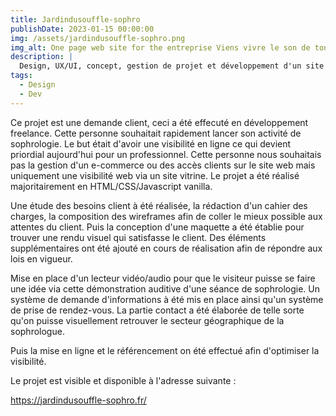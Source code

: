```yaml
---
title: Jardindusouffle-sophro
publishDate: 2023-01-15 00:00:00
img: /assets/jardindusouffle-sophro.png
img_alt: One page web site for the entreprise Viens vivre le son de ton souffle
description: |
  Design, UX/UI, concept, gestion de projet et développement d'un site web responsive et one page pour la société ViensVivreLeSondeTonSouffle.
tags:
  - Design
  - Dev
---
```


Ce projet est une demande client, ceci a été effecuté en développement freelance. Cette personne souhaitait rapidement lancer son activité de sophrologie.
Le but était d'avoir une visibilité en ligne ce qui devient priordial aujourd'hui pour un professionnel.
Cette personne nous souhaitais pas la gestion d'un e-commerce ou des accès clients sur le site web mais uniquement une visibilité web via un site vitrine.
Le projet a été réalisé majoritairement en HTML/CSS/Javascript vanilla.

Une étude des besoins client à été réalisée, la rédaction d'un cahier des charges, la composition des wireframes afin de coller le mieux possible aux attentes du client.
Puis la conception d'une maquette a été établie pour trouver une rendu visuel qui satisfasse le client. Des éléments supplémentaires ont été ajouté en cours de réalisation afin de répondre aux lois en vigueur.

Mise en place d'un lecteur vidéo/audio pour que le visiteur puisse se faire une idée via cette démonstration auditive d'une séance de sophrologie. Un système de demande d'informations à été mis en place ainsi qu'un système de prise de rendez-vous.
La partie contact a été élaborée de telle sorte qu'on puisse visuellement retrouver le secteur géographique de la sophrologue.

Puis la mise en ligne et le référencement on été effectué afin d'optimiser la visibilité.

Le projet est visible et disponible à l'adresse suivante :

https://jardindusouffle-sophro.fr/
